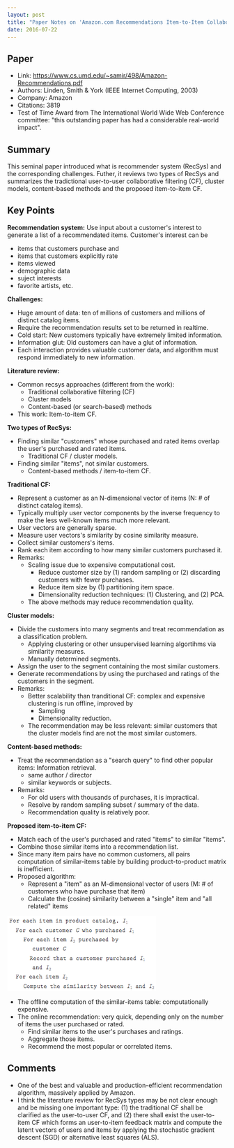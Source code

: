 ```yaml
---
layout: post
title: "Paper Notes on 'Amazon.com Recommendations Item-to-Item Collaborative Filtering'"
date: 2016-07-22
---
```


## Paper

- Link: https://www.cs.umd.edu/~samir/498/Amazon-Recommendations.pdf
- Authors: Linden, Smith & York (IEEE Internet Computing, 2003)
- Company: Amazon
- Citations: 3819
- Test of Time Award from The International World Wide Web Conference committee: "this outstanding paper has had a considerable real-world impact".

## Summary

This seminal paper introduced what is recommender system (RecSys) and the corresponding challenges. Futher, it reviews two types of RecSys and summarizes the tradictional user-to-user collaborative filtering (CF), cluster models, content-based methods and the proposed item-to-item CF.

## Key Points

**Recommendation system:** Use input about a customer's interest to generate a list of a recommendated items. Customer's interest can be

- items that customers purchase and 
- items that customers explicitly rate
- items viewed
- demographic data
- suject interests
- favorite artists, etc.

**Challenges:**

- Huge amount of data: ten of millions of customers and millions of distinct catalog items.
- Require the recommendation results set to be returned in realtime.
- Cold start: New customers typically have extremely limited information.
- Information glut: Old customers can have a glut of information.
- Each interaction provides valuable customer data, and algorithm must respond immediately to new information.

**Literature review:**

- Common recsys approaches (different from the work):
  * Traditional collaborative filtering (CF)
  * Cluster models
  * Content-based (or search-based) methods
- This work: Item-to-item CF.

**Two types of RecSys:**

- Finding similar "customers" whose purchased and rated items overlap the user's purchased and rated items.
  * Traditional CF / cluster models.
- Finding similar "items", not similar customers.
  * Content-based methods / item-to-item CF.

**Traditional CF:**

- Represent a customer as an N-dimensional vector of items (N: # of distinct catalog items).
- Typically multiply user vector components by the inverse frequency to make the less well-known items much more relevant.
- User vectors are generally sparse.
- Measure user vectors's similarity by cosine similarity measure.
- Collect similar customers's items.
- Rank each item according to how many similar customers purchased it.
- Remarks:
  * Scaling issue due to expensive computational cost.
    - Reduce customer size by (1) random sampling or (2) discarding customers with fewer purchases.
    - Reduce item size by (1) partitioning item space.
    - Dimensionality reduction techniques: (1) Clustering, and (2) PCA.
  * The above methods may reduce recommendation quality.

**Cluster models:**

- Divide the customers into many segments and treat recommendation as a classification problem.
  * Applying clustering or other unsupervised learning algortihms via similarity measures.
  * Manually determined segments.
- Assign the user to the segment containing the most similar customers.
- Generate recommendations by using the purchased and ratings of the customers in the segment.
- Remarks:
  * Better scalability than tranditional CF: complex and expensive clustering is run offline, improved by
    - Sampling
    - Dimensionality reduction.
  * The recommendation may be less relevant: similar customers that the cluster models find are not the most similar customers.

**Content-based methods:**

- Treat the recommendation as a "search query" to find other popular items: Information retrieval.
  * same author / director
  * similar keywords or subjects.
- Remarks:
  * For old users with thousands of purchases, it is impractical.
  * Resolve by random sampling subset / summary of the data.
  * Recommendation quality is relatively poor.

**Proposed item-to-item CF:**

- Match each of the user's purchased and rated "items" to similar "items".
- Combine those similar items into a recommendation list.
- Since many item pairs have no common customers, all pairs computation of similar-items table by building product-to-product matrix is inefficient.
- Proposed algorithm: 
  * Represent a "item" as an M-dimensional vector of users (M: # of customers who have purchase that item)
  * Calculate the (cosine) similarity between a "single" item and "all related" items

<div class="imgcap">
<img src="/images/amazon_item2itemCF_algo.png">
</div>

- The offline computation of the similar-items table: computationally expensive.
- The online recommendation: very quick, depending only on the number of items the user purchased or rated.
  * Find similar items to the user's purchases and ratings.
  * Aggregate those items.
  * Recommend the most popular or correlated items.

## Comments

- One of the best and valuable and production-efficient recommendation algorithm, massively applied by Amazon.
- I think the literature review for RecSys types may be not clear enough and be missing one important type: (1) the traditional CF shall be clarified as the user-to-user CF, and (2) there shall exist the user-to-item CF which forms an user-to-item feedback matrix and compute the latent vectors of users and items by applying the stochastic gradient descent (SGD) or alternative least squares (ALS).
